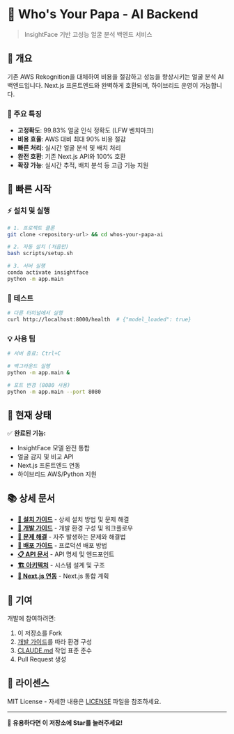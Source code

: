 # 🤖 Who's Your Papa - AI Backend

> InsightFace 기반 고성능 얼굴 분석 백엔드 서비스

## 📌 개요

기존 AWS Rekognition을 대체하여 비용을 절감하고 성능을 향상시키는 얼굴 분석 AI 백엔드입니다. Next.js 프론트엔드와 완벽하게 호환되며, 하이브리드 운영이 가능합니다.

### 🎯 주요 특징

- **고정확도**: 99.83% 얼굴 인식 정확도 (LFW 벤치마크)
- **비용 효율**: AWS 대비 최대 90% 비용 절감
- **빠른 처리**: 실시간 얼굴 분석 및 배치 처리
- **완전 호환**: 기존 Next.js API와 100% 호환
- **확장 가능**: 실시간 추적, 배치 분석 등 고급 기능 지원

## 🚀 빠른 시작

### ⚡ 설치 및 실행

```bash
# 1. 프로젝트 클론
git clone <repository-url> && cd whos-your-papa-ai

# 2. 자동 설치 (처음만)
bash scripts/setup.sh

# 3. 서버 실행
conda activate insightface
python -m app.main
```

### 🧪 테스트

```bash
# 다른 터미널에서 실행
curl http://localhost:8000/health  # {"model_loaded": true}
```

### 💡 사용 팁

```bash
# 서버 종료: Ctrl+C

# 백그라운드 실행
python -m app.main &

# 포트 변경 (8080 사용)
python -m app.main --port 8080
```

## 🚀 현재 상태

✅ **완료된 기능:**
- InsightFace 모델 완전 통합
- 얼굴 감지 및 비교 API
- Next.js 프론트엔드 연동
- 하이브리드 AWS/Python 지원

## 📚 상세 문서

- **[📖 설치 가이드](docs/SETUP.md)** - 상세 설치 방법 및 문제 해결
- **[🔧 개발 가이드](docs/DEVELOPMENT.md)** - 개발 환경 구성 및 워크플로우  
- **[🐛 문제 해결](docs/TROUBLESHOOTING.md)** - 자주 발생하는 문제와 해결법
- **[🚀 배포 가이드](docs/DEPLOYMENT.md)** - 프로덕션 배포 방법
- **[📋 API 문서](docs/API_DESIGN.md)** - API 명세 및 엔드포인트
- **[🏗️ 아키텍처](docs/ARCHITECTURE.md)** - 시스템 설계 및 구조  
- **[🔗 Next.js 연동](docs/INTEGRATION_PLAN.md)** - Next.js 통합 계획

## 🤝 기여

개발에 참여하려면:
1. 이 저장소를 Fork
2. [개발 가이드](docs/DEVELOPMENT.md)를 따라 환경 구성
3. [CLAUDE.md](CLAUDE.md) 작업 표준 준수
4. Pull Request 생성

## 📄 라이센스

MIT License - 자세한 내용은 [LICENSE](LICENSE) 파일을 참조하세요.

---

**🌟 유용하다면 이 저장소에 Star를 눌러주세요!**
